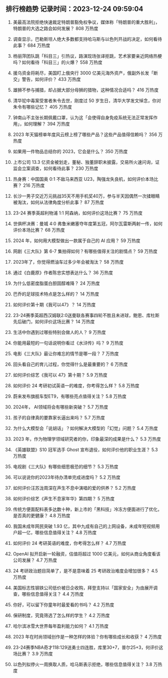 
## 排行榜趋势 记录时间：2023-12-24 09:59:04
  
  1. 美最高法院拒绝快速裁定特朗普豁免权争议，媒体称「特朗普的重大胜利」，特朗普的大选之路会如何发展？ 808 万热度
    
  2. 调查显示，巴勒斯坦人绝大多数都支持哈马斯与以色列开战的决定，如何看待此事？ 684 万热度
    
  3. 杨丽萍团队跳「科目三」引热议，路演现场张译拒跳，艺术家要亲近网络热梗吗？如何看待「科目三」的火爆？ 558 万热度
    
  4. 援乌资金将耗尽，美国盯上俄央行 3000 亿美元海外资产，俄副外长发「断交」警告，如何评价？ 433 万热度
    
  5. 雄狮不参与捕猎，却占据大部分母狮的猎物，这种情况合适吗？ 416 万热度
    
  6. 清华铊中毒案受害者朱令去世，刚度过 50 岁生日，清华大学发文悼念，你对朱令有哪些记忆？ 405 万热度
    
  7. 钟南山不主张长期佩戴口罩，认为这「会使得自身免疫系统无法正常发挥作用」，如何理解？ 394 万热度
    
  8. 2023 年天猫榜单年度风云榜上榜了哪些产品？这些产品值得信赖吗？ 356 万热度
    
  9. 如果用一件物品总结你的 2023，它会是什么？ 350 万热度
    
  10. 上市公司 13.3 亿资金被划走，董秘、独董辞职未披露，交易所火速问询，证监会立案调查，如何看待此事？ 230 万热度
    
  11. 热身赛：中国国奥 0:1 不敌马来西亚 U23，陶强龙失良机，如何评价本场比赛？ 216 万热度
    
  12. 长沙一男子交近万元挑战35天不用手机奖40万，参与半天因偶然一次揉眼睛被淘汰，如何从法律角度分析此事？ 87 万热度
    
  13. 23-24 赛季英超利物浦 1:1 阿森纳，如何评价这场比赛？ 75 万热度
    
  14. 世俱杯决赛：曼城 4:0 弗鲁米嫩塞夺年度第五冠，阿尔瓦雷斯两射一传，如何评价本场比赛？ 68 万热度
    
  15. 2024 年，如何用大模型做出一款属于自己的 AI 应用？ 59 万热度
    
  16. 网剧《三大队》第 6-7 集拍得如何？有哪些值得关注的剧情点？ 59 万热度
    
  17. 2023年了，你觉得燃油车过多少年会被淘汰？ 58 万热度
    
  18. 通过《白鹿原》作者陈忠实想表达什么？ 36 万热度
    
  19. 为什么低密度脂蛋白胆固醇难降？ 24 万热度
    
  20. 巴乔的足球技术特点是怎么样的？ 14 万热度
    
  21. 如何评价第十期《我可以47》？ 14 万热度
    
  22. 23-24赛季英超西汉姆联2:0送曼联各赛事四轮不胜且未进球，鲍恩、库杜斯先后破门，如何评价这场比赛？ 14 万热度
    
  23. 生活中你遇到过哪些特别会做人的人？ 9 万热度
    
  24. 你能用最短的一句话说明你看过《水浒传》吗？ 9 万热度
    
  25. 电影《三大队》最让你难忘的情节是哪一段？ 7 万热度
    
  26. 回头看自己的育儿过程，你觉得什么是最重要的？ 6 万热度
    
  27. 如何评价综艺《我可以 47》第十期？ 5.9 万热度
    
  28. 如何评价 24 考研初试英语一的难度，你考得怎么样？ 5.8 万热度
    
  29. 蔚来发布旗舰车型ET9，有哪些亮点值得关注？ 5.8 万热度
    
  30. 2024年， AI领域将会有哪些新突破？ 5.7 万热度
    
  31. 孩子的自律真的要靠家长逼出来吗？ 5.7 万热度
    
  32. 为什么大模型会「说胡话」？如何解决大模型的「幻觉」问题？ 5.4 万热度
    
  33. 2023 年，作为物理学领域研究者的你，印象最深的成果是什么？ 5.3 万热度
    
  34. 《英雄联盟》S10 冠军选手 Ghost 宣布退役，如何评价他的职业生涯？ 5.3 万热度
    
  35. 电视剧《三大队》有哪些细思极恐的细节？ 5.3 万热度
    
  36. 可以说说你的2023年待办清单完成进度吗？ 5.2 万热度
    
  37. 如何评价汪苏泷周深在声生不息中演唱的爱的供养？ 5.2 万热度
    
  38. 如何评价综艺《声生不息家年华》第四期？ 5 万热度
    
  39. 传统方便面配料表多达数十种，新上市的「黑科技」冷冻方便面进行了优化，是否真的更健康？ 4.8 万热度
    
  40. 我国未成年网民突破 1.93 亿，其中九成有自己的上网设备，未成年短视频用户超一亿，哪些信息值得关注？ 4.8 万热度
    
  41. 如何评价 24 考研英语的难度，你考得怎么样？ 4.7 万热度
    
  42. OpenAI 拟开启新一轮融资，估值将超过 1000 亿美元，如何从商业角度看该公司发展？ 4.7 万热度
    
  43. 24 考研政治题目简单了，是不是意味着 25 考研政治难度会增加很多？ 4.5 万热度
    
  44. 美国标志性钢铁公司低价被日企收购，拜登支持以「国家安全」为由展开调查，哪些信息值得关注？ 4.4 万热度
    
  45. 你好，可以留下你童年时最爱看的书吗？ 4.2 万热度
    
  46. 保研制度，究竟筛选了怎么样的学生？ 4.2 万热度
    
  47. 哈尔滨冰雪大世界每年盈利能力如何？ 4.1 万热度
    
  48. 2023 年在时尚领域创作是一种怎样的体验？你有哪些成长和收获？ 4 万热度
    
  49. 23-24赛季NBA奇才118:129送勇士四连胜，库里30+7，普尔25+3，何评价这场比赛？ 3.9 万热度
    
  50. 以色列拟停火一周换取人质，哈马斯表示拒绝，哪些信息值得关注？ 3.8 万热度
    